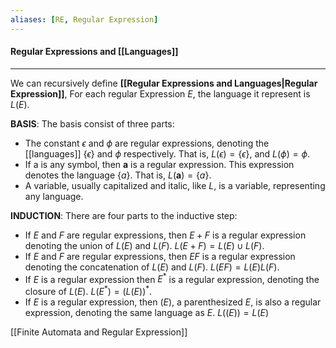```yaml
---
aliases: [RE, Regular Expression]
---
```



#### Regular Expressions and [[Languages]]
---
We can recursively define **[[Regular Expressions and Languages|Regular Expression]]**,
For each regular Expression $E$, the language it represent is $L(E)$.

**BASIS**: The basis consist of three parts:

- The constant $\epsilon$ and $\phi$ are regular expressions, denoting the [[languages]] $\{\epsilon\}$ and $\phi$ respectively. That is, $L(\epsilon) = \{\epsilon\}$, and $L(\phi) = \phi$.
- If a is any symbol, then **a** is a regular expression. This expression denotes the language $\{a\}$. That is, $L(\boldsymbol{a}) = \{a\}$.
- A variable, usually capitalized and italic, like $L$, is a variable, representing any language.

**INDUCTION**: There are four parts to the inductive step:

- If $E$ and $F$ are regular expressions, then $E + F$ is a regular expression denoting the union of $L(E)$ and $L(F)$. $L(E+F) = L(E) \cup L(F)$.
- If $E$ and $F$ are regular expressions, then $EF$ is a regular expression denoting the concatenation of $L(E)$ and $L(F)$. $L(EF) = L(E)L(F)$.
- If $E$ is a regular expression then $E^*$ is a regular expression, denoting the closure of $L(E)$. $L(E^*) = (L(E))^*$.
- If $E$ is a regular expression, then $(E)$, a parenthesized $E$, is also a regular expression, denoting the same language as $E$. $L((E)) = L(E)$

[[Finite Automata and Regular Expression]]